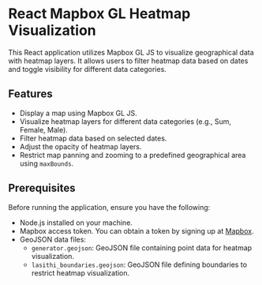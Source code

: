 # React Mapbox GL Heatmap Visualization

This React application utilizes Mapbox GL JS to visualize geographical data with heatmap layers. It allows users to filter heatmap data based on dates and toggle visibility for different data categories.

## Features

- Display a map using Mapbox GL JS.
- Visualize heatmap layers for different data categories (e.g., Sum, Female, Male).
- Filter heatmap data based on selected dates.
- Adjust the opacity of heatmap layers.
- Restrict map panning and zooming to a predefined geographical area using `maxBounds`.

## Prerequisites

Before running the application, ensure you have the following:

- Node.js installed on your machine.
- Mapbox access token. You can obtain a token by signing up at [Mapbox](https://www.mapbox.com/).
- GeoJSON data files:
  - `generator.geojson`: GeoJSON file containing point data for heatmap visualization.
  - `lasithi_boundaries.geojson`: GeoJSON file defining boundaries to restrict heatmap visualization.

